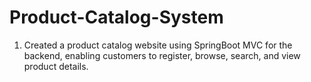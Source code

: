 # Product-Catalog-System
1) Created a product catalog website using SpringBoot MVC for the backend, enabling customers to register, browse, search, and view product details.

